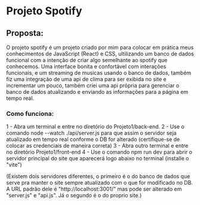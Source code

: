 # Projeto Spotify

## Proposta:

O projeto spotify é um projeto criado por mim para colocar em prática meus conhecimentos de JavaScript (React) e CSS, ultilizando um banco de dados funcional com a intenção de criar algo semelhante ao spotify que conhecemos. Uma interface bonita e confortável com interações funcionais, e um streaming de musicas usando o banco de dados, também fiz uma integração de uma api de clima para ser exibida no site e incrementar um pouco, também criei uma api própria para gerenciar o banco de dados atualizando e enviando as informações para a página em tempo real.


### Como funciona:

1 - Abra um terminal e entre no diretório do Projeto1/back-end.
2 - Use o comando node --watch ./api/server.js para que assim o servidor seja atualizado em tempo real conforme o DB for alterado (certifique-se de colocar as credenciais de maneira correta)
3 - Abra outro terminal e entre no diretório Projeto1/front-end
4 - Use o comando npm run dev para abrir o servidor principal do site que aparecerá logo abaixo no terminal (installe o "vite")

(Existem dois servidores diferentes, o primeiro é o do banco de dados que serve pra manter o site sempre atualizado com o que for modificado no DB. A URL padrão dele é "http://localhost:3001/" mas pode ser alterado em "server.js" e "api.js". Já o segundo é o do proprio site.)
